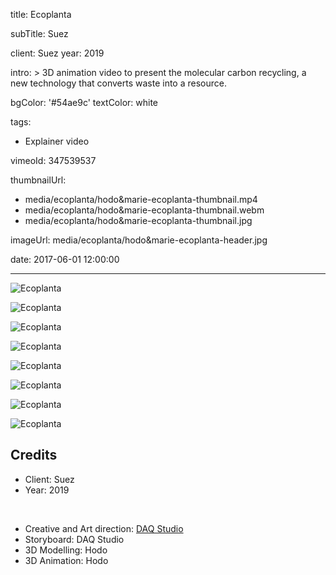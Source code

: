 title: Ecoplanta

subTitle: Suez

client: Suez
year: 2019

intro: >
  3D animation video to present the molecular carbon recycling, a new technology that converts waste into a resource.

bgColor: '#54ae9c'
textColor: white

tags:
  - Explainer video

vimeoId: 347539537

thumbnailUrl:
  - media/ecoplanta/hodo&marie-ecoplanta-thumbnail.mp4
  - media/ecoplanta/hodo&marie-ecoplanta-thumbnail.webm
  - media/ecoplanta/hodo&marie-ecoplanta-thumbnail.jpg

imageUrl: media/ecoplanta/hodo&marie-ecoplanta-header.jpg

date: 2017-06-01 12:00:00



---

<div class="gallery gallery-1">

![Ecoplanta](/media/ecoplanta/hodo&marie-ecoplanta-01.jpg)

</div>

<!-- This is a 2x gallery sample -->
<!-- Always add a linebreak between images -->
<!-- It needs two images between paragraph tags -->
<div class="gallery gallery-2">

![Ecoplanta](/media/ecoplanta/hodo&marie-ecoplanta-02.jpg)

![Ecoplanta](/media/ecoplanta/hodo&marie-ecoplanta-03.jpg)

</div>


<div class="gallery gallery-1">

![Ecoplanta](/media/ecoplanta/hodo&marie-ecoplanta-04.jpg)

</div>


<!-- This is a 2x gallery sample -->
<!-- Always add a linebreak between images -->
<!-- It needs two images between paragraph tags -->
<div class="gallery gallery-2">

![Ecoplanta](/media/ecoplanta/hodo&marie-ecoplanta-05.jpg)

![Ecoplanta](/media/ecoplanta/hodo&marie-ecoplanta-06.jpg)

</div>

<!-- This is a 2x gallery sample -->
<!-- Always add a linebreak between images -->
<!-- It needs two images between paragraph tags -->
<div class="gallery gallery-2">

![Ecoplanta](/media/ecoplanta/hodo&marie-ecoplanta-07.jpg)

![Ecoplanta](/media/ecoplanta/hodo&marie-ecoplanta-08.jpg)

</div>

<!-- Sample credits secion -->
## Credits

* Client: Suez
* Year: 2019  
  
<br>

* Creative and Art direction: <a href="https://iamdaq.com" target="_blank">DAQ Studio</a>  
* Storyboard: DAQ Studio
* 3D Modelling: Hodo
* 3D Animation: Hodo